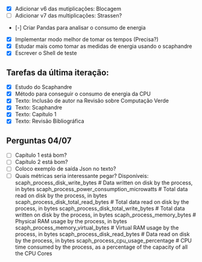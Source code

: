 - [X] Adicionar v6 das mutiplicações: Blocagem
- [ ] Adicionar v7 das multiplicações: Strassen?
- [-] Criar Pandas para analisar o consumo de energia
- [X] Implementar modo melhor de tomar os tempos (Precisa?)
- [X] Estudar mais como tomar as medidas de energia usando o scaphandre
- [X] Escrever o Shell de teste

## Tarefas da última iteração:
- [X] Estudo do Scaphandre
- [X] Método para conseguir o consumo de energia da CPU
- [X] Texto: Inclusão de autor na Revisão sobre Computação Verde
- [X] Texto: Scaphandre
- [X] Texto: Capítulo 1
- [X] Texto: Revisão Bibliográfica

## Perguntas 04/07
- [ ] Capítulo 1 está bom?
- [ ] Capítulo 2 está bom?
- [ ] Coloco exemplo de saída Json no texto?
- [ ] Quais métricas seria interessante pegar?
    Disponíveis:
    scaph_process_disk_write_bytes # Data written on disk by the process, in bytes
    scaph_process_power_consumption_microwatts # Total data read on disk by the process, in bytes
    scaph_process_disk_total_read_bytes # Total data read on disk by the process, in bytes
    scaph_process_disk_total_write_bytes # Total data written on disk by the process, in bytes
    scaph_process_memory_bytes # Physical RAM usage by the process, in bytes
    scaph_process_memory_virtual_bytes # Virtual RAM usage by the process, in bytes
    scaph_process_disk_read_bytes # Data read on disk by the process, in bytes
    scaph_process_cpu_usage_percentage # CPU time consumed by the process, as a percentage of the capacity of all the CPU Cores
